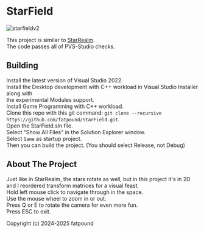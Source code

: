 # StarField

![starfieldv2](https://github.com/user-attachments/assets/83d5d5b7-bf60-4fa0-9e07-a284ebb8fe71)

This project is similar to [StarRealm](https://github.com/fatpound/StarRealm).\
The code passes all of PVS-Studio checks.

Building
--------
Install the latest version of Visual Studio 2022.\
Install the Desktop development with C++ workload in Visual Studio Installer along with\
the experimental Modules support.\
Install Game Programming with C++ workload.\
Clone this repo with this git command: `git clone --recursive https://github.com/fatpound/StarField.git`.\
Open the StarField.sln file.\
Select "Show All Files" in the Solution Explorer window.\
Select `Game` as startup project.\
Then you can build the project. (You should select Release, not Debug)

About The Project
-----------------
Just like in StarRealm, the stars rotate as well, but in this project it's in 2D and I reordered transform matrices for a visual feast.\
Hold left mouse click to navigate through in the space.\
Use the mouse wheel to zoom in or out.\
Press Q or E to rotate the camera for even more fun.\
Press ESC to exit.

Copyright (c) 2024-2025 fatpound
